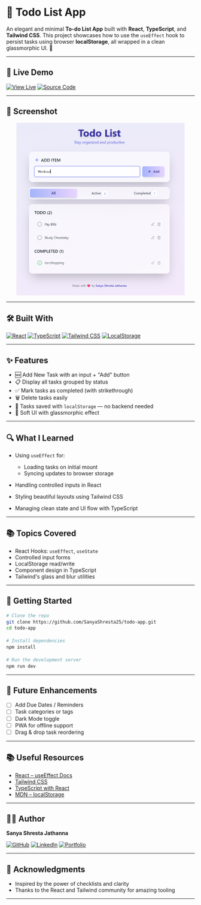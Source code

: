 # 📝 Todo List App

An elegant and minimal **To-do List App** built with **React**, **TypeScript**, and **Tailwind CSS**. This project showcases how to use the `useEffect` hook to persist tasks using browser **localStorage**, all wrapped in a clean glassmorphic UI. 🌿

---

## 🚀 Live Demo

[![View Live](https://img.shields.io/badge/🌐%20Live-Click%20Here-blueviolet?style=flat\&logo=vercel\&logoColor=white)](https://to-do-list-eight-peach-49.vercel.app/)
[![Source Code](https://img.shields.io/badge/💻%20Code-GitHub-lightpink?style=flat\&logo=github)](https://github.com/SanyaShresta25/To-Do-List)

---

## 📸 Screenshot
<p align="center">
  <img src="./screenshot.png" alt="Todo App Screenshot" width="450" />
</p>


---

## 🛠️ Built With

[![React](https://img.shields.io/badge/-React-61DAFB?style=flat\&logo=react\&logoColor=black)](https://react.dev)
[![TypeScript](https://img.shields.io/badge/-TypeScript-lightblue?style=flat\&logo=typescript\&logoColor=black)](https://www.typescriptlang.org/)
[![Tailwind CSS](https://img.shields.io/badge/-TailwindCSS-lightgreen?style=flat\&logo=tailwindcss\&logoColor=black)](https://tailwindcss.com/)
[![LocalStorage](https://img.shields.io/badge/-localStorage-ffd6e8?style=flat)](https://developer.mozilla.org/en-US/docs/Web/API/Window/localStorage)

---

## ✨ Features

* 🆕 Add New Task with an input + "Add" button
* 📋 Display all tasks grouped by status
* ✅ Mark tasks as completed (with strikethrough)
* 🗑️ Delete tasks easily
* 💾 Tasks saved with `localStorage` — no backend needed
* 🌈 Soft UI with glassmorphic effect

---

## 🔍 What I Learned

* Using `useEffect` for:

  * Loading tasks on initial mount
  * Syncing updates to browser storage
* Handling controlled inputs in React
* Styling beautiful layouts using Tailwind CSS
* Managing clean state and UI flow with TypeScript

---

## 📚 Topics Covered

* React Hooks: `useEffect`, `useState`
* Controlled input forms
* LocalStorage read/write
* Component design in TypeScript
* Tailwind's glass and blur utilities

---

## 🔧 Getting Started

```bash
# Clone the repo
git clone https://github.com/SanyaShresta25/todo-app.git
cd todo-app

# Install dependencies
npm install

# Run the development server
npm run dev
```

---

## 🌱 Future Enhancements

* [ ] Add Due Dates / Reminders
* [ ] Task categories or tags
* [ ] Dark Mode toggle
* [ ] PWA for offline support
* [ ] Drag & drop task reordering

---

## 📚 Useful Resources

* [React – useEffect Docs](https://react.dev/reference/react/useEffect)
* [Tailwind CSS](https://tailwindcss.com/docs)
* [TypeScript with React](https://react-typescript-cheatsheet.netlify.app/)
* [MDN – localStorage](https://developer.mozilla.org/en-US/docs/Web/API/Window/localStorage)

---

## 👩‍💻 Author

**Sanya Shresta Jathanna**

[![GitHub](https://img.shields.io/badge/-GitHub-black?style=flat\&logo=github)](https://github.com/SanyaShresta25)
[![LinkedIn](https://img.shields.io/badge/-LinkedIn-ccf?style=flat\&logo=linkedin\&logoColor=black)](https://www.linkedin.com/in/sanya-shresta-jathanna)
[![Portfolio](https://img.shields.io/badge/-Portfolio-e6e6fa?style=flat)](https://sanyashresta.netlify.app/)

---

## 🙏 Acknowledgments

* Inspired by the power of checklists and clarity
* Thanks to the React and Tailwind community for amazing tooling

---
